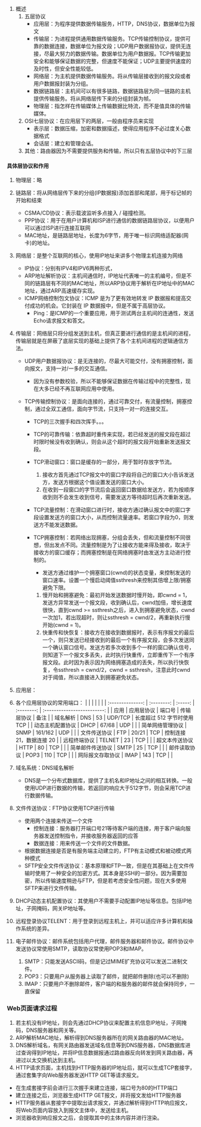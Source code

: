1. 概述
   1. 五层协议
      * 应用层：为程序提供数据传输服务，HTTP，DNS协议，数据单位为报文
      * 传输层：为进程提供通用数据传输服务。TCP传输控制协议，提供可靠的数据连接，数据单位为报文段；UDP用户数据报协议，提供无连接，尽最大努力的数据传输。数据单位为用户数据报。TCP传输更加安全和能够保证数据的完整，但速度不能保证；UDP主要提供速度的及时性，但安全性能较低。
      * 网络层：为主机提供数据传输服务。将从传输层接收到的报文段或者用户数据报封装为分组。
      * 数据链路层：主机间可以有很多链路，数据链路层为同一链路的主机提供传输服务。将从网络层传下来的分组封装为帧。
      * 物理层：指怎样在传输媒体上传输数据比特流，而不是值具体的传输媒体。
   2. OSI七层协议：在应用层下的两层，一般由程序员来实现
      * 表示层：数据压缩，加密和数据描述，使得应用程序不必过度关心数据格式
      * 会话层：建立和管理会话。
   3. 其他：路由器因为不需要提供服务和传输，所以只有五层协议中的下三层

#### 具体层协议和作用

1. 物理层：略

2. 链路层：将从网络层传下来的分组(IP数据报)添加首部和尾部，用于标记帧的开始和结束
   * CSMA/CD协议：表示载波监听多点接入 / 碰撞检测。
   * PPP协议：用于在用户计算机和ISP进行通信的数据链路层协议，以便用户可以通过ISP进行连接互联网
   * MAC地址，是链路层地址，长度为6字节，用于唯一标识网络适配器(网卡)的地址。
   
3. 网络层：是整个互联网的核心，使用IP地址来讲多个物理主机连接为网络

   * IP协议：分别有IPV4和IPV6两种形式，
   * ARP地址解析协议：主机间通信时，IP地址代表唯一的主机编号，但是不同的链路层有不同的MAC地址，所以ARP协议用于解析在IP地址中的MAC地址，通过ARP高速缓存实现。
   * ICMP网络控制包文协议：ICMP 是为了更有效地转发 IP 数据报和提高交付成功的机会。它封装在 IP 数据报中，但是不属于高层协议。
     * Ping：是ICMP的一个重要应用，用于测试两台主机间的连通性，发送Echo请求报文和答文。

4. 传输层：网络层只将分组发送到主机，但真正要进行通信的是主机间的进程，传输层就是在屏蔽了底层实现的基础上提供了各个主机间进程的逻辑通信方法。

   * UDP用户数据报协议：是无连接的，尽最大可能交付，没有拥塞控制，面向报文，支持一对/一多的交互通信。

     * 因为没有参数校验，所以不能够保证数据在传输过程中的完整性，现在大多已经不再互联网应用中使用。

   * TCP传输控制协议：是面向连接的，通过可靠交付，有流量控制，拥塞控制，通过全双工通信，面向字节流，只支持一对一的连接交互。

     * TCP的三次握手和四次挥手。。。

     * TCP的可靠传输：依靠超时重传来实现，若已经发送的报文段在超过时限时候没有收到确认，则会从这个超时的报文段开始重新发送报文段。

     * TCP滑动窗口：窗口是缓存的一部分，用于暂时存放字节流。

       1. 接收方首先通过TCP报文中的窗口字段将自己的窗口大小告诉发送方，发送方根据这个值设置发送的窗口大小。
       2. 在收到一段窗口的字节流后会返回窗口数据给发送方，若为按顺序收到则不会发生收到信号，需要发送方等待超时后再次重新发送。

     * TCP流量控制：在滑动窗口进行时，接收方通过确认报文中的窗口字段设置发送方的窗口大小，从而控制流量速率。若窗口字段为0，则发送方不能发送数据。

     * TCP拥塞控制：若网络出现拥塞，分组会丢失，但和流量控制不同很想，但出发点不同。流量控制是为了让接收方能来得及接收，取决于接收方的窗口缓存；而拥塞控制是在网络拥塞时由发送方主动进行控制的。

       * 发送方通过维护一个拥塞窗口(cwnd)的状态变量，来控制发送的窗口速率。设置一个慢启动阈值ssthresh来控制其倍增上限/拥塞避免下限。

       1. 慢开始和拥塞避免：最初开始发送数据时慢开始，即cwnd = 1，发送方异常发送一个报文段，收到确认后，cwnd加倍，增长速度很快，直到cwnd >= ssthresh之后，进入到拥塞避免状态，cwnd一次加1，若出现超时，则让ssthresh = cwnd/2，再重新执行慢开始(cwnd = 1)。
       2. 快重传和快恢复：接收方在接收到数据报时，表示有序报文的最后一个，则只发送已经接收到的最后一个有序报文段，会多次发送同一个确认窗口信号。发送方若多次收到多个一样的窗口确认信号，则知道下一个报文多丢失，此时执行快重传，立即重传下一个有序报文段。此时因为表示因为网络拥塞造成的丢失，所以执行快恢复，令ssthresh = cwnd/2，cwnd = ssthresh，注意此时cwnd对于阈值，所以直接进入到拥塞避免状态。
   
5. 应用层：
  1. 各个应用层协议的常用端口：
     |                  |            |         |            |                             |
     | :--------------: | :--------: | :-----: | :--------: | :-------------------------: |
     |       应用       | 应用层协议 | 端口号  | 传输层协议 |            备注             |
     |     域名解析     |    DNS     |   53    |  UDP/TCP   | 长度超过 512 字节时使用 TCP |
     | 动态主机配置协议 |    DHCP    |  67/68  |    UDP     |                             |
     | 简单网络管理协议 |    SNMP    | 161/162 |    UDP     |                             |
     |   文件传送协议   |    FTP     |  20/21  |    TCP     |  控制连接 21，数据连接 20   |
     |   远程终端协议   |   TELNET   |   23    |    TCP     |                             |
     |  超文本传送协议  |    HTTP    |   80    |    TCP     |                             |
     | 简单邮件传送协议 |    SMTP    |   25    |    TCP     |                             |
     |   邮件读取协议   |    POP3    |   110   |    TCP     |                             |
     | 网际报文存取协议 |    IMAP    |   143   |    TCP     |                             |
     
  2. 域名系统：DNS域名解析

     * DNS是一个分布式数据库，提供了主机名和IP地址之间的相互转换。一般使用UDP进行数据的传输，若返回的响应大于512字节，则会采用TCP进行数据传输。

  3. 文件传送协议：FTP协议使用TCP进行传输

     * 使用两个连接来传送一个文件
       * 控制连接：服务器打开端口号21等待客户端的连接，用于客户端向服务器发送控制指令，并接收服务器返回的应答
       * 数据连接：用来传送一个文件的文件数据。
     * 根据数据连接是否是有服务端主动建立的，FTP有主动模式和被动模式两种模式
     * SFTP安全文件传送协议：基本原理和FTP一致，但是在其基础上在文件传输时使用了一种安全的加密方式。其本身是SSH的一部分。因为需要加密，所以传输速度稍逊与FTP，但是若考虑安全性问题，现在大多使用SFTP来进行文件传输。

  4. DHCP动态主机配置协议：其使用户不需要手动配置IP地址等信息。包括IP地址，子网掩码，网关IP地址等。

  5. 远程登录协议TELENT：用于登录到远程主机上，并可以适应许多计算机和操作系统的差异。

  6. 电子邮件协议：邮件系统包括用户代理，邮件服务器和邮件协议。邮件协议中发送协议常使用SMTP，读取协议常使用POP3和IMAP。

     1. SMTP：只能发送ASCII码，但是记过MIME扩充协议可以发送二进制文件。
     2. POP3：只要用户从服务器上读取了邮件，就把邮件删除(也可以不删除)
     3. IMAP：只要用户不删除邮件，客户端的和服务器的邮件就会保持同步，一直保留

### Web页面请求过程

1. 若主机没有IP地址，则会先通过DHCP协议来配置主机信息IP地址，子网掩码，DNS服务器和网关等。
2. ARP解析MAC地址，解析得到DNS服务器所在的网关路由器的MAC地址。
3. DNS解析域名，有网关路由器发送域名信息等到DNS服务器，DNS数据库进过查询得到IP地址，并将IP信息数据报通过路由器反向转发到网关路由器，再进过以太交换机达到主机。
4. HTTP请求页面，主机找到HTTP服务器的IP地址后，就可以生成TCP套接字，通过套集字向Web服务器发送HTTP GET等请求报文。
 * 在生成套接字前会进行三次握手来建立连接，端口号为80的HTTP端口
 * 建立连接之后，浏览器生成HTTP GET报文，并将报文发给HTTP服务器
 * HTTP服务器从套接字中提取出请求报文，并通过解析得到HTTP响应报文，将Web页面内容放入到报文主体中，发送给主机。
 * 浏览器收到响应报文之后，会提取其中的主体内容并进行渲染。
